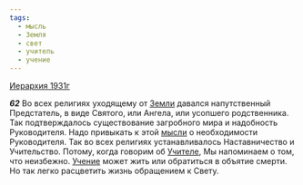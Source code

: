 ```yaml
---
tags:
  - мысль
  - Земля
  - свет
  - учитель
  - учение
---
```


[Иерархия 1931г](https://127.0.0.1:4002/agni/1931)

___62___
Во всех религиях уходящему от [Земли](../../../tags/#Земля) давался напутственный Предстатель, в виде Святого, или Ангела, или усопшего родственника. Так подтверждалось существование загробного мира и надобность Руководителя. Надо привыкать к этой [мысли](../../../tags/#мысль) о необходимости Руководителя. Так во всех религиях устанавливалось Наставничество и Учительство. Потому, когда говорим об [Учителе](../../../tags/#учитель), Мы напоминаем о том, что неизбежно. [Учение](../../../tags/#учение) может жить или обратиться в объятие смерти. Но так легко расцветить жизнь обращением к Свету.   

